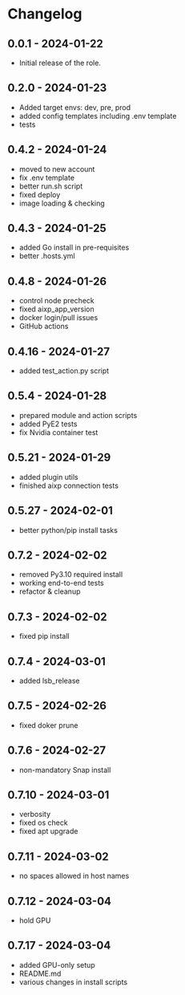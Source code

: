 # Changelog

## 0.0.1 - 2024-01-22
- Initial release of the role.

## 0.2.0 - 2024-01-23
- Added target envs: dev, pre, prod
- added config templates including .env template
- tests

## 0.4.2 - 2024-01-24
 - moved to new account
 - fix .env template
 - better run.sh script
 - fixed deploy
 - image loading & checking

## 0.4.3 - 2024-01-25
 - added Go install in pre-requisites
 - better .hosts.yml

## 0.4.8 - 2024-01-26
 - control node precheck  
 - fixed aixp_app_version
 - docker login/pull issues
 - GitHub actions

## 0.4.16 - 2024-01-27
 - added test_action.py script

## 0.5.4 - 2024-01-28
 - prepared module and action scripts
 - added PyE2 tests
 - fix Nvidia container test

## 0.5.21 - 2024-01-29
 - added plugin utils
 - finished aixp connection tests

## 0.5.27 - 2024-02-01
 - better python/pip install tasks

## 0.7.2 - 2024-02-02
 - removed Py3.10 required install
 - working end-to-end tests
 - refactor & cleanup

## 0.7.3 - 2024-02-02
 - fixed pip install

## 0.7.4 - 2024-03-01
 - added lsb_release

## 0.7.5 - 2024-02-26
 - fixed doker prune

## 0.7.6 - 2024-02-27
 - non-mandatory Snap install

## 0.7.10 - 2024-03-01
 - verbosity
 - fixed os check
 - fixed apt upgrade

## 0.7.11 - 2024-03-02
 - no spaces allowed in host names

## 0.7.12 - 2024-03-04
 - hold GPU

## 0.7.17 - 2024-03-04
 - added GPU-only setup 
 - README.md
 - various changes in install scripts